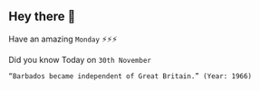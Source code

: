 ## Hey there 👋
Have an amazing `Monday` ⚡⚡⚡

Did you know Today on `30th November`
```
“Barbados became independent of Great Britain.” (Year: 1966)
```
